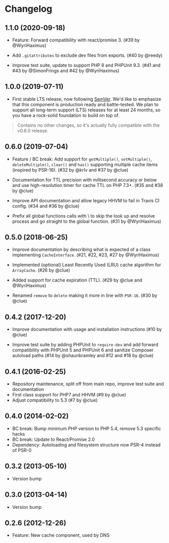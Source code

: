 # Changelog

## 1.1.0 (2020-09-18)

*   Feature: Forward compatibility with react/promise 3.
    (#39 by @WyriHaximus)

*   Add `.gitattributes` to exclude dev files from exports.
    (#40 by @reedy)

*   Improve test suite, update to support PHP 8 and PHPUnit 9.3.
    (#41 and #43 by @SimonFrings and #42 by @WyriHaximus)

## 1.0.0 (2019-07-11)

*   First stable LTS release, now following [SemVer](https://semver.org/).
    We'd like to emphasize that this component is production ready and battle-tested.
    We plan to support all long-term support (LTS) releases for at least 24 months,
    so you have a rock-solid foundation to build on top of.

>   Contains no other changes, so it's actually fully compatible with the v0.6.0 release.

## 0.6.0 (2019-07-04)

*   Feature / BC break: Add support for `getMultiple()`, `setMultiple()`, `deleteMultiple()`, `clear()` and `has()`
    supporting multiple cache items (inspired by PSR-16).
    (#32 by @krlv and #37 by @clue)

*   Documentation for TTL precision with millisecond accuracy or below and
    use high-resolution timer for cache TTL on PHP 7.3+.
    (#35 and #38 by @clue)

*   Improve API documentation and allow legacy HHVM to fail in Travis CI config.
    (#34 and #36 by @clue)

*   Prefix all global functions calls with \ to skip the look up and resolve process and go straight to the global function.
    (#31 by @WyriHaximus)

## 0.5.0 (2018-06-25)

* Improve documentation by describing what is expected of a class implementing `CacheInterface`. 
  (#21, #22, #23, #27 by @WyriHaximus)

* Implemented (optional) Least Recently Used (LRU) cache algorithm for `ArrayCache`. 
  (#26 by @clue)

* Added support for cache expiration (TTL).
  (#29 by @clue and @WyriHaximus)

* Renamed `remove` to `delete` making it more in line with `PSR-16`. 
  (#30 by @clue)

## 0.4.2 (2017-12-20)

*   Improve documentation with usage and installation instructions
    (#10 by @clue)

*   Improve test suite by adding PHPUnit to `require-dev` and
    add forward compatibility with PHPUnit 5 and PHPUnit 6 and
    sanitize Composer autoload paths
    (#14 by @shaunbramley and #12 and #18 by @clue)

## 0.4.1 (2016-02-25)

* Repository maintenance, split off from main repo, improve test suite and documentation
* First class support for PHP7 and HHVM (#9 by @clue)
* Adjust compatibility to 5.3 (#7 by @clue)

## 0.4.0 (2014-02-02)

* BC break: Bump minimum PHP version to PHP 5.4, remove 5.3 specific hacks
* BC break: Update to React/Promise 2.0
* Dependency: Autoloading and filesystem structure now PSR-4 instead of PSR-0

## 0.3.2 (2013-05-10)

* Version bump

## 0.3.0 (2013-04-14)

* Version bump

## 0.2.6 (2012-12-26)

* Feature: New cache component, used by DNS
